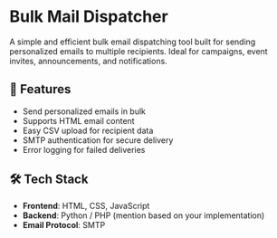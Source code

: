 
# Bulk Mail Dispatcher

A simple and efficient bulk email dispatching tool built for sending personalized emails to multiple recipients. Ideal for campaigns, event invites, announcements, and notifications.

## 🚀 Features

* Send personalized emails in bulk
* Supports HTML email content
* Easy CSV upload for recipient data
* SMTP authentication for secure delivery
* Error logging for failed deliveries

## 🛠️ Tech Stack

* **Frontend**: HTML, CSS, JavaScript
* **Backend**: Python / PHP (mention based on your implementation)
* **Email Protocol**: SMTP



